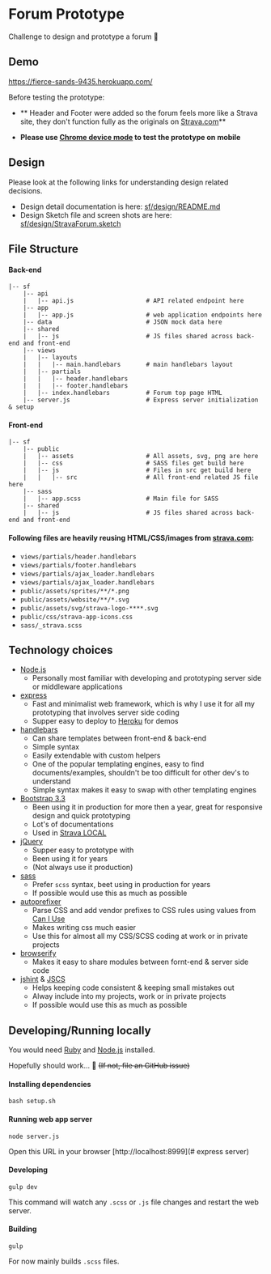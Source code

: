 # Forum Prototype
Challenge to design and prototype a forum :pray:


## Demo
https://fierce-sands-9435.herokuapp.com/

Before testing the prototype:
- ** Header and Footer were added so the forum feels more like a Strava site, they don't function fully as the originals on [Strava.com](https://www.strava.com/dashboard)**

- **Please use [Chrome device mode](https://developers.google.com/web/tools/setup/device-testing/devtools-emulator?hl=en) to test the prototype on mobile**


## Design
Please look at the following links for understanding design related decisions.
- Design detail documentation is here: [sf/design/README.md](https://github.com/marexandre/sf/blob/master/design/README.md)
- Design Sketch file and screen shots are here: [sf/design/StravaForum.sketch](https://github.com/marexandre/sf/blob/master/design/StravaForum.sketch)


## File Structure

#### Back-end
```
|-- sf
    |-- api
    |   |-- api.js                    # API related endpoint here
    |-- app
    |   |-- app.js                    # web application endpoints here
    |-- data                          # JSON mock data here
    |-- shared
    |   |-- js                        # JS files shared across back-end and front-end
    |-- views
    |   |-- layouts
    |   |   |-- main.handlebars       # main handlebars layout
    |   |-- partials
    |   |   |-- header.handlebars
    |   |   |-- footer.handlebars
    |   |-- index.handlebars          # Forum top page HTML
    |-- server.js                     # Express server initialization & setup
```

#### Front-end
```
|-- sf
    |-- public
    |   |-- assets                    # All assets, svg, png are here
    |   |-- css                       # SASS files get build here
    |   |-- js                        # Files in src get build here
    |   |   |-- src                   # All front-end related JS file here
    |-- sass
    |   |-- app.scss                  # Main file for SASS
    |-- shared
    |   |-- js                        # JS files shared across back-end and front-end
```

#### Following files are heavily reusing HTML/CSS/images from [strava.com](http://strava.com/):
- `views/partials/header.handlebars`
- `views/partials/footer.handlebars`
- `views/partials/ajax_loader.handlebars`
- `views/partials/ajax_loader.handlebars`
- `public/assets/sprites/**/*.png`
- `public/assets/website/**/*.svg`
- `public/assets/svg/strava-logo-****.svg`
- `public/css/strava-app-icons.css`
- `sass/_strava.scss`


## Technology choices
- [Node.js](https://nodejs.org/en/)
  - Personally most familiar with developing and prototyping server side or middleware applications
- [express](http://expressjs.com/)
  - Fast and minimalist web framework, which is why I use it for all my prototyping that involves server side coding
  - Supper easy to deploy to [Heroku](http://heroku.com) for demos
- [handlebars](http://handlebarsjs.com/)
  - Can share templates between front-end & back-end
  - Simple syntax
  - Easily extendable with custom helpers
  - One of the popular templating engines, easy to find documents/examples, shouldn't be too difficult for other dev's to understand
  - Simple syntax makes it easy to swap with other templating engines
- [Bootstrap 3.3](http://getbootstrap.com/)
  - Been using it in production for more then a year, great for responsive design and quick prototyping
  - Lot's of documentations
  - Used in [Strava LOCAL](http://www.strava.com/local)
- [jQuery](https://jquery.com/)
  - Supper easy to prototype with
  - Been using it for years
  - (Not always use it production)
- [sass](http://sass-lang.com/)
  - Prefer `scss` syntax, beet using in production for years
  - If possible would use this as much as possible
- [autoprefixer](https://github.com/postcss/autoprefixer)
  - Parse CSS and add vendor prefixes to CSS rules using values from [Can I Use](http://caniuse.com/)
  - Makes writing css much easier
  - Use this for almost all my CSS/SCSS coding at work or in private projects
- [browserify](http://browserify.org/)
  - Makes it easy to share modules between fornt-end & server side code
- [jshint](http://jshint.com/) & [JSCS](http://jscs.info/)
  - Helps keeping code consistent & keeping small mistakes out
  - Alway include into my projects, work or in private projects
  - If possible would use this as much as possible


## Developing/Running locally
You would need [Ruby](https://www.ruby-lang.org/en/) and [Node.js](https://nodejs.org/en/) installed.

Hopefully should work... :pray:
~~(If not, file an GitHub issue)~~
#### Installing dependencies
```shell
bash setup.sh
```
#### Running web app server
```shell
node server.js
```
Open this URL in your browser [http://localhost:8999](# express server)

#### Developing
```shell
gulp dev
```
This command will watch any `.scss` or `.js` file changes and restart the web server.

#### Building
```shell
gulp
```
For now mainly builds `.scss` files.
